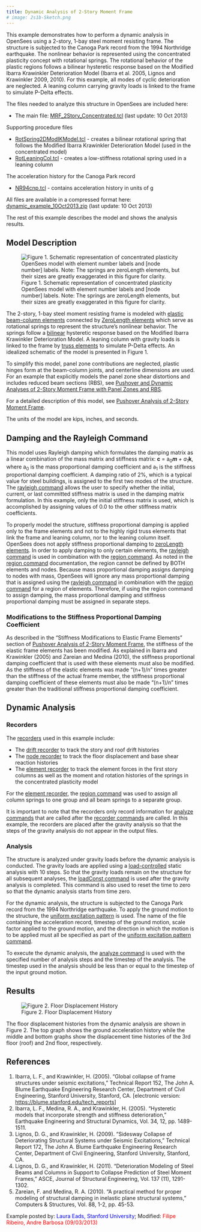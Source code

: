 ```yaml
---
title: Dynamic Analysis of 2-Story Moment Frame
# image: 2s1b-Sketch.png
---
```



This example demonstrates how to perform a dynamic analysis in
OpenSees using a 2-story, 1-bay steel moment resisting frame. The
structure is subjected to the Canoga Park record from the 1994
Northridge earthquake. The nonlinear behavior is represented using the
concentrated plasticity concept with rotational springs. The rotational
behavior of the plastic regions follows a bilinear hysteretic response
based on the Modified Ibarra Krawinkler Deterioration Model (Ibarra et
al. 2005, Lignos and Krawinkler 2009, 2010). For this example, all modes
of cyclic deterioration are neglected. A leaning column carrying gravity
loads is linked to the frame to simulate P-Delta effects.

<p>The files needed to analyze this structure in OpenSees are included
here:</p>

<ul>
<li>The main file: <a href="MRF_2Story_Concentrated.tcl"
title="wikilink">MRF_2Story_Concentrated.tcl</a> (last update: 10 Oct
2013)</li>
</ul>
<p>Supporting procedure files</p>
<ul>
<li><a href="RotSpring2DModIKModel.tcl"
title="wikilink">RotSpring2DModIKModel.tcl</a> - creates a bilinear
rotational spring that follows the Modified Ibarra Krawinkler
Deterioration Model (used in the concentrated model)</li>
<li><a href="RotLeaningCol.tcl" title="wikilink">RotLeaningCol.tcl</a> -
creates a low-stiffness rotational spring used in a leaning column</li>
</ul>
<p>The acceleration history for the Canoga Park record</p>
<ul>
<li><a href="NR94cnp.tcl" title="wikilink">NR94cnp.tcl</a> - contains
acceleration history in units of g</li>
</ul>
<p>All files are available in a compressed format here: <a
href="Media:dynamic_example_10Oct2013.zip"
title="wikilink">dynamic_example_10Oct2013.zip</a> (last update: 10 Oct
2013)</p>
<p>The rest of this example describes the model and shows the analysis
results.</p>

## Model Description

<figure>
<img src="2s1b-Sketch.png"
title="Figure 1. Schematic representation of concentrated plasticity OpenSees model with element number labels and [node number] labels. Note: The springs are zeroLength elements, but their sizes are greatly exaggerated in this figure for clarity."
alt="Figure 1. Schematic representation of concentrated plasticity OpenSees model with element number labels and [node number] labels. Note: The springs are zeroLength elements, but their sizes are greatly exaggerated in this figure for clarity." />
<figcaption aria-hidden="true">Figure 1. Schematic representation of
concentrated plasticity OpenSees model with element number labels and
[node number] labels. Note: The springs are zeroLength elements, but
their sizes are greatly exaggerated in this figure for
clarity.</figcaption>
</figure>

The 2-story, 1-bay steel moment resisting frame is modeled with 
<a href="elastic_Beam_Column_Element" title="wikilink">elastic beam-column elements</a> connected by 
<a href="zeroLength_Element" title="wikilink">ZeroLength elements</a> 
which serve as rotational springs to represent the structure’s nonlinear behavior. 
The springs follow a 
<a href="Bilin_Material" title="wikilink">bilinear</a>
hysteretic response based on the Modified Ibarra Krawinkler
Deterioration Model. A leaning column with gravity loads is linked to
the frame by <a href="Truss_Element" title="wikilink">truss elements</a>
to simulate P-Delta effects. An idealized schematic of the model is
presented in Figure 1.

To simplify this model, panel zone contributions are neglected,
plastic hinges form at the beam-column joints, and centerline dimensions
are used. For an example that explicitly models the panel zone shear
distortions and includes reduced beam sections (RBS), see <a
href="Pushover_and_Dynamic_Analyses_of_2-Story_Moment_Frame_with_Panel_Zones_and_RBS"
title="wikilink">Pushover and Dynamic Analyses of 2-Story Moment Frame
with Panel Zones and RBS</a>.</p>
<p>For a detailed description of this model, see <a
href="Pushover_Analysis_of_2-Story_Moment_Frame"
title="wikilink">Pushover Analysis of 2-Story Moment Frame</a>.

The units of the model are kips, inches, and seconds.

## Damping and the Rayleigh Command

This model uses Rayleigh damping which formulates the damping matrix
as a linear combination of the mass matrix and stiffness matrix:
<strong>c</strong> = a<sub>0</sub>*<strong>m</strong> + a<sub>1</sub>*<strong>k</strong>, 
where a<sub>0</sub> is the mass proportional damping coefficient
and a<sub>1</sub> is the stiffness proportional damping
coefficient. A damping ratio of 2%, which is a typical value for steel
buildings, is assigned to the first two modes of the structure. The <a
href="Rayleigh_Damping_Command" title="wikilink">rayleigh command</a>
allows the user to specify whether the initial, current, or last
committed stiffness matrix is used in the damping matrix formulation. In
this example, only the initial stiffness matrix is used, which is
accomplished by assigning values of 0.0 to the other stiffness matrix
coefficients.

<p>To properly model the structure, stiffness proportional damping is
applied only to the frame elements and not to the highly rigid truss
elements that link the frame and leaning column, nor to the leaning
column itself. OpenSees does not apply stiffness proportional damping to
<a href="zeroLength_Element" title="wikilink">zeroLength elements</a>.
In order to apply damping to only certain elements, the <a
href="Rayleigh_Damping_Command" title="wikilink">rayleigh command</a> is
used in combination with the <a href="Region_Command"
title="wikilink">region command</a>. As noted in the <a
href="Region_Command" title="wikilink">region command</a> documentation,
the region cannot be defined by BOTH elements and nodes. Because mass
proportional damping assigns damping to nodes with mass, OpenSees will
ignore any mass proportional damping that is assigned using the <a
href="Rayleigh_Damping_Command" title="wikilink">rayleigh command</a> in
combination with the <a href="Region_Command" title="wikilink">region
command</a> for a region of elements. Therefore, if using the region
command to assign damping, the mass proportional damping and stiffness
proportional damping must be assigned in separate steps.</p>

### Modifications to the Stiffness Proportional Damping Coefficient

As described in the “Stiffness Modifications to Elastic Frame
Elements” section of <a href="Pushover_Analysis_of_2-Story_Moment_Frame"
title="wikilink">Pushover Analysis of 2-Story Moment Frame</a>, the
stiffness of the elastic frame elements has been modified. As explained
in Ibarra and Krawinkler (2005) and Zareian and Medina (2010), the
stiffness proportional damping coefficient that is used with these
elements must also be modified. As the stiffness of the elastic elements
was made “(n+1)/n” times greater than the stiffness of the actual frame
member, the stiffness proportional damping coefficient of these elements
must also be made “(n+1)/n” times greater than the traditional stiffness
proportional damping coefficient.

## Dynamic Analysis

### Recorders

The <a href="Recorder_Command" title="wikilink">recorders</a> used in
this example include:

<ul>
<li>The <a href="Drift_Recorder" title="wikilink">drift recorder</a> to
track the story and roof drift histories</li>
<li>The <a href="Node_Recorder" title="wikilink">node recorder</a> to
track the floor displacement and base shear reaction histories</li>
<li>The <a href="Element_Recorder" title="wikilink">element recorder</a>
to track the element forces in the first story columns as well as the
moment and rotation histories of the springs in the concentrated
plasticity model</li>
</ul>
<p>For the <a href="Element_Recorder" title="wikilink">element
recorder</a>, the <a href="Region_Command" title="wikilink">region
command</a> was used to assign all column springs to one group and all
beam springs to a separate group.</p>
<p>It is important to note that the recorders only record information
for <a href="Analyze_Command" title="wikilink">analyze commands</a> that
are called after the <a href="Recorder_Command"
title="wikilink">recorder commands</a> are called. In this example, the
recorders are placed after the gravity analysis so that the steps of the
gravity analysis do not appear in the output files.</p>
<h3 id="analysis">Analysis</h3>
<p>The structure is analyzed under gravity loads before the dynamic
analysis is conducted. The gravity loads are applied using a <a
href="Load_Control" title="wikilink">load-controlled</a> static analysis
with 10 steps. So that the gravity loads remain on the structure for all
subsequent analyses, the <a href="LoadConst_Command"
title="wikilink">loadConst command</a> is used after the gravity
analysis is completed. This command is also used to reset the time to
zero so that the dynamic analysis starts from time zero.</p>
<p>For the dynamic analysis, the structure is subjected to the Canoga
Park record from the 1994 Northridge earthquake. To apply the ground
motion to the structure, the <a href="Uniform_Exciatation_Pattern"
title="wikilink">uniform excitation pattern</a> is used. The name of the
file containing the acceleration record, timestep of the ground motion,
scale factor applied to the ground motion, and the direction in which
the motion is to be applied must all be specified as part of the <a
href="Uniform_Exciatation_Pattern" title="wikilink">uniform excitation
pattern command</a>.</p>
<p>To execute the dynamic analysis, the <a href="Analyze_Command"
title="wikilink">analyze command</a> is used with the specified number
of analysis steps and the timestep of the analysis. The timestep used in
the analysis should be less than or equal to the timestep of the input
ground motion.</p>

## Results

<figure>
<img src="Dhist_plot_ConcDynam.png"
title="Figure 2. Floor Displacement History"
alt="Figure 2. Floor Displacement History" />
<figcaption aria-hidden="true">Figure 2. Floor Displacement History</figcaption>
</figure>
The floor displacement histories from the dynamic analysis are shown
in Figure 2. The top graph shows the ground acceleration history while
the middle and bottom graphs show the displacement time histories of the
3rd floor (roof) and 2nd floor, respectively.

## References
<ol>
<li>Ibarra, L. F., and Krawinkler, H. (2005). “Global collapse of frame
structures under seismic excitations,” Technical Report 152, The John A.
Blume Earthquake Engineering Research Center, Department of Civil
Engineering, Stanford University, Stanford, CA. [electronic version: <a
href="https://blume.stanford.edu/tech_reports">https://blume.stanford.edu/tech_reports</a>]</li>
<li>Ibarra, L. F., Medina, R. A., and Krawinkler, H. (2005). “Hysteretic
models that incorporate strength and stiffness deterioration,”
Earthquake Engineering and Structural Dynamics, Vol. 34, 12, pp.
1489-1511.</li>
<li>Lignos, D. G., and Krawinkler, H. (2009). “Sidesway Collapse of
Deteriorating Structural Systems under Seismic Excitations,” Technical
Report 172, The John A. Blume Earthquake Engineering Research Center,
Department of Civil Engineering, Stanford University, Stanford, CA.</li>
<li>Lignos, D. G., and Krawinkler, H. (2011). “Deterioration Modeling of
Steel Beams and Columns in Support to Collapse Prediction of Steel
Moment Frames,” ASCE, Journal of Structural Engineering, Vol. 137 (11),
1291-1302.</li>
<li>Zareian, F. and Medina, R. A. (2010). “A practical method for proper
modeling of structural damping in inelastic plane structural systems,”
Computers &amp; Structures, Vol. 88, 1-2, pp. 45-53.</li>
</ol>

<p>Example posted by: <span style="color:blue"> Laura Eads,
Stanford University</span>; Modified: <span
style="color:red"> Filipe Ribeiro, Andre Barbosa (09/03/2013)
<span style="color:blue"></p>
